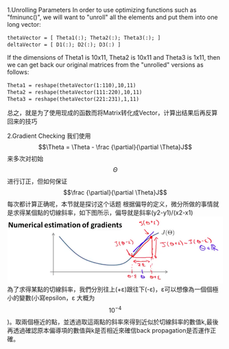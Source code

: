 1.Unrolling Parameters
In order to use optimizing functions such as "fminunc()", we will want to "unroll" all the elements and put them into one long vector:


```
thetaVector = [ Theta1(:); Theta2(:); Theta3(:); ]
deltaVector = [ D1(:); D2(:); D3(:) ]
```



If the dimensions of Theta1 is 10x11, Theta2 is 10x11 and Theta3 is 1x11, then we can get back our original matrices from the "unrolled" versions as follows:


```
Theta1 = reshape(thetaVector(1:110),10,11)
Theta2 = reshape(thetaVector(111:220),10,11)
Theta3 = reshape(thetaVector(221:231),1,11)

```

总之，就是为了使用现成的函数而将Matrix转化成Vector，计算出结果后再反算回来的技巧

2.Gradient Checking
我们使用 $$\Theta = \Theta - \frac {\partial}{\partial \Theta}J$$ 来多次对初始$$\Theta$$进行订正，但如何保证 $$\frac {\partial}{\partial \Theta}J$$每次都计算正确呢，本节就是探讨这个话题
根据偏导的定义，微分所做的事情就是求得某個點的切線斜率，如下图所示，偏导就是斜率(y2-y1)/(x2-x1)
![](/机器学习/images/42.png)
為了求得某點的切線斜率，我們分別往上(+ε)跟往下(-ε)，ε可以想像為一個個極小的變數(小寫epsilon，ε 大概为$$10^{-4}$$)。取兩個極近的點，並透過取這兩點的斜率來得到近似於切線斜率的數值k,最後再透過確認原本偏導項的數值與k是否相近來確信back propagation是否運作正確。